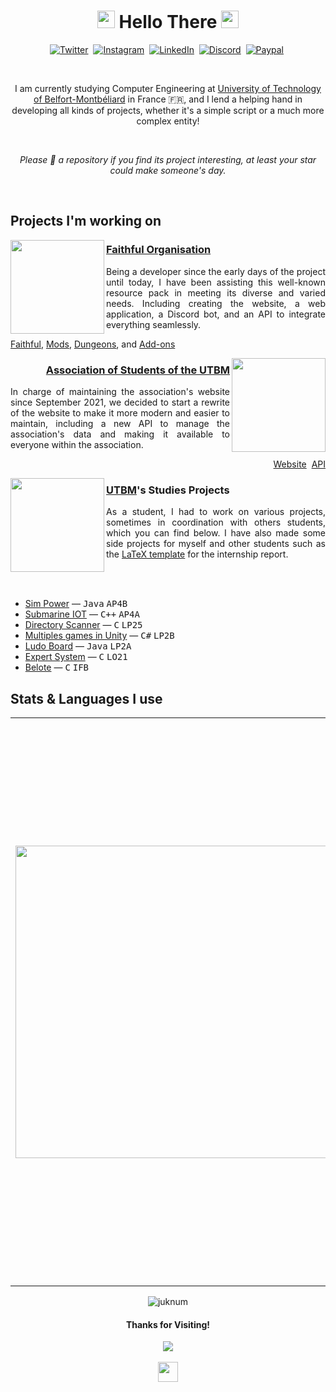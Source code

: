 <h1 align="center">
<img src="https://lumiere-a.akamaihd.net/v1/images/image_24de51ea.gif" height="28">
Hello There
<img src="https://lumiere-a.akamaihd.net/v1/images/image_24de51ea.gif" height="28">
</h1>

<p align="center">
 <a href="https://twitter.com/Juknum_"><img alt="Twitter" src="https://img.shields.io/badge/Twitter-1DA1F2?style=for-the-badge&logo=twitter&logoColor=white"></a>&nbsp;
 <a href="mailto:contact@juknum.fr"><img alt="Instagram" src="https://img.shields.io/badge/Email-0096aa?style=for-the-badge&logo=gmail&logoColor=white"></a>&nbsp;
 <a href="https://www.linkedin.com/in/juknum"><img alt="LinkedIn" src="https://img.shields.io/badge/LinkedIn-0077B5?style=for-the-badge&logo=linkedin&logoColor=white"></a>&nbsp;
 <a href="https://discordapp.com/users/207471947662098432"><img alt="Discord" src="https://img.shields.io/badge/Discord-525DDB?style=for-the-badge&logo=discord&logoColor=white"></a>&nbsp;
 <a href="https://paypal.me/jlcnst"><img alt="Paypal" src="https://img.shields.io/badge/PayPal-00457C?style=for-the-badge&logo=paypal&logoColor=white"></a>&nbsp;
</p>

<br>

<p align="center">
I am currently studying Computer Engineering at <a href="https://www.utbm.fr/">University of Technology of Belfort-Montbéliard</a> in France 🇫🇷, and I lend a helping hand in developing all kinds of projects, whether it's a simple script or a much more complex entity!
</p>
<br>
<p align="center"><em>Please 🌟 a repository if you find its project interesting, at least your star could make someone's day.</em></p>

<br>

## Projects I'm working on

<img src="https://database.faithfulpack.net/images/branding/logos/transparent/512/plain_logo.png" align="left" height="150" >

<h3><a href="https://www.faithfulpack.net/">Faithful Organisation</a></h3>

<p align="justify">
Being a developer since the early days of the project until today, I have been assisting this well-known resource pack in meeting its diverse and varied needs. Including creating the website, a web application, a Discord bot, and an API to integrate everything seamlessly.
</p>

<p align="left">
<a href="https://github.com/Faithful-Resource-Pack">Faithful</a>,
<a href="https://github.com/Faithful-Mods">Mods</a>,
<a href="https://github.com/Faithful-Dungeons">Dungeons</a>, and
<a href="https://github.com/Faithful-Addons">Add-ons</a>
</p>

<img src="https://avatars.githubusercontent.com/u/4517438" align="right" height="150">

<h3 align="right"><a href="https://ae.utbm.fr">Association of Students of the UTBM</a></h3>
<p align="justify">
In charge of maintaining the association's website since September 2021, we decided to start a rewrite of the website to make it more modern and easier to maintain, including a new API to manage the association's data and making it available to everyone within the association.
</p>

<p align="right">
 <a href="https://github.com/ae-utbm/sith4">Website</a>&nbsp;
 <a href="">API</a>
</p>

<img src="https://github.com/Juknum/Juknum/assets/49886317/905c087c-e1cd-47bd-b7d3-b846cc1ea0c4" align="left" height="150">

<h3 align="left"><a href="https://utbm.fr">UTBM</a>'s Studies Projects</h3>
<p align="justify">
As a student, I had to work on various projects, sometimes in coordination with others students, which you can find below. I have also made some side projects for myself and other students such as the <a href="">LaTeX template</a> for the internship report.
</p>

<br>
<br>
<ul>
 <li><a href="https://github.com/CyrilleStr/SimPower">Sim Power</a>&nbsp;—&nbsp;<kbd>Java</kbd>&nbsp;<kbd>AP4B</kbd></li>
 <li><a href="https://github.com/Juknum/ChouMarin">Submarine IOT</a>&nbsp;—&nbsp;<kbd>C++</kbd>&nbsp;<kbd>AP4A</kbd></li>
 <li><a href="https://github.com/Juknum/Directory-Scanner">Directory Scanner</a>&nbsp;—&nbsp;<kbd>C</kbd>&nbsp;<kbd>LP25</kbd></li>
 <li><a href="https://github.com/Juknum/Multi-Games-in-Unity">Multiples games in Unity</a>&nbsp;—&nbsp;<kbd>C#</kbd>&nbsp;<kbd>LP2B</kbd></li>
 <li><a href="https://github.com/Juknum/Ludo-Board">Ludo Board</a>&nbsp;—&nbsp;<kbd>Java</kbd>&nbsp;<kbd>LP2A</kbd></li>
 <li><a href="https://github.com/Juknum/Systeme-Expert">Expert System</a>&nbsp;—&nbsp;<kbd>C</kbd>&nbsp;<kbd>LO21</kbd></li>
 <li><a href="https://github.com/Juknum/Belote">Belote</a>&nbsp;—&nbsp;<kbd>C</kbd>&nbsp;<kbd>IFB</kbd></li>
</ul>

## Stats & Languages I use

<table>
 <tr>
  <th>
   <picture>
    <source srcset="https://github-readme-stats.vercel.app/api/wakatime?username=Juknum&langs_count=20&theme=dark&layout=compact" media="(prefers-color-scheme: dark)"
    />
    <source srcset="https://github-readme-stats.vercel.app/api/wakatime?username=Juknum&langs_count=20&theme=light&layout=compact" media="(prefers-color-scheme: light), (prefers-color-scheme: no-preference)"
    />
    <img width="500" src="https://github-readme-stats.vercel.app/api/wakatime?username=Juknum&langs_count=20&layout=compact" />
   </picture>
  </th>
  <th>
   <picture>
    <source srcset="https://github-readme-streak-stats.herokuapp.com/?user=Juknum&theme=dark&layout=compact" media="(prefers-color-scheme: dark)" />
    <source srcset="https://github-readme-streak-stats.herokuapp.com/?user=Juknum&theme=light&layout=compact" media="(prefers-color-scheme: light), (prefers-color-scheme: no-preference)" />
    <img width="450" src="https://github-readme-streak-stats.herokuapp.com/?user=Juknum&layout=compact" />
   </picture>
   <br>
   <picture>
    <source
     srcset="https://github-readme-stats.vercel.app/api?username=Juknum&show_icons=true&theme=dark&hide_title=true&layout=compact"
     media="(prefers-color-scheme: dark)" />
    <source
     srcset="https://github-readme-stats.vercel.app/api?username=Juknum&show_icons=true&theme=light&hide_title=true&layout=compact"
     media="(prefers-color-scheme: light), (prefers-color-scheme: no-preference)" />
    <img width="450" src="https://github-readme-stats.vercel.app/api?username=Juknum&show_icons=true&hide_title=true" />
   </picture>
  </th>
 </tr>
</table>

<p align="center">
 <img src="https://wakatime.com/badge/user/09f02cd5-cd5e-406e-8cde-3fe372acff3c.svg?style=for-the-badge" alt="juknum" />
</p>

<h4 align="center">Thanks for Visiting!</h4>
<p align="center">
 <img src="https://profile-counter.glitch.me/Juknum/count.svg">
 <br/><br/>
 <img height="32" src="https://images-ext-2.discordapp.net/external/T6Cv-e0Xpc42I5VAV-G8wYCqt7mgI4ewjEWmtwDq4iU/https/cdn.discordapp.com/emojis/799357507126427699">
</p>
